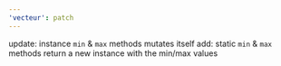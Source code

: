 ```yaml
---
'vecteur': patch
---
```


update: instance `min` & `max` methods mutates itself
add: static `min` & `max` methods return a new instance with the min/max values
